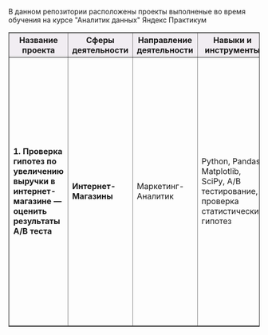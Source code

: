 В данном репозитории расположены проекты выполненые во время обучения на курсе "Аналитик данных" Яндекс Практикум

<table border="1" width="100%">
    <thead>
        <tr bgcolor="#f1edf2">
            <th style="text-align:center">Название проекта</th>
            <th style="text-align:center">Сферы деятельности</th>
            <th style="text-align:center">Направление деятельности</th>
            <th style="text-align:center">Навыки и инструменты</th>
            <th style="text-align:center">Задачи проекта</th>
            <th style="text-align:center">Описание проекта</th>
        </tr>
    </thead>
    <tbody>
        <tr>
            <td><p><b>1. Проверка гипотез по увеличению выручки в интернет-магазине — оценить результаты A/B теста</b></p></td>
            <td>
                <p>
                <b>Интернет-Магазины</b>
                </p>
            </td>
             <td>
                <p> Маркетинг-Аналитик </p>
            </td>
            <td>
                <p> Python, Pandas, Matplotlib, SciPy, A/B тестирование, проверка статистических гипотез </p>
            </td>
            <td>
                <p> Используя данные интернет-магазина приоритезировать гипотезы, произвести оценку результатов A/B-тестирования различными методами </p>
            </td>
            <td>
                <p> Проведена приоритизация гипотез по фреймворкам ICE и RICE. Затем провел анализ
результатов A/B-теста, построил графики кумулятивной выручки, среднего чека,
конверсии по группам, а затем посчитал статистическую значимость различий конверсий
и средних чеков по сырым и очищенным данным. На основании анализа мной было
принято решение о нецелесообразности дальнейшего проведения теста. </p>
            </td>
        </tr>
    </tbody>
</table>
